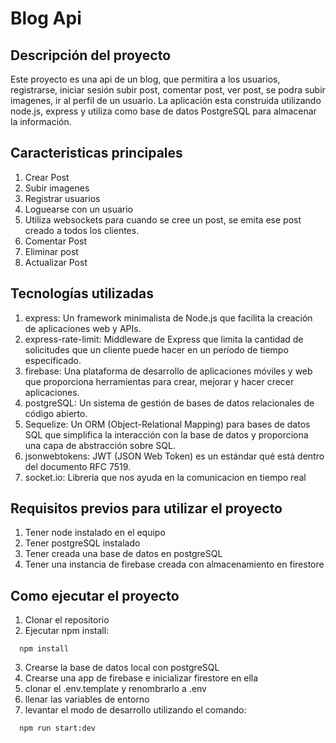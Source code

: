 # Blog Api

## Descripción del proyecto

Este proyecto es una api de un blog, que permitira a los usuarios, registrarse, iniciar sesión
subir post, comentar post, ver post, se podra subir imagenes, ir al perfil de un usuario. La
aplicación esta construida utilizando node.js, express y utiliza como base de datos PostgreSQL para
almacenar la información.

## Caracteristicas principales

1. Crear Post
2. Subir imagenes
3. Registrar usuarios
4. Loguearse con un usuario
5. Utiliza websockets para cuando se cree un post, se emita ese post creado a todos los clientes.
6. Comentar Post
7. Eliminar post
8. Actualizar Post

## Tecnologías utilizadas

1. express: Un framework minimalista de Node.js que facilita la creación de aplicaciones web y APIs.
2. express-rate-limit: Middleware de Express que limita la cantidad de solicitudes que un cliente puede hacer en un período de tiempo especificado.
3. firebase: Una plataforma de desarrollo de aplicaciones móviles y web que proporciona herramientas para crear, mejorar y hacer crecer aplicaciones.
4. postgreSQL: Un sistema de gestión de bases de datos relacionales de código abierto.
5. Sequelize: Un ORM (Object-Relational Mapping) para bases de datos SQL que simplifica la interacción con la base de datos y proporciona una capa de abstracción sobre SQL.
6. jsonwebtokens: JWT (JSON Web Token) es un estándar qué está dentro del documento RFC 7519.
7. socket.io: Libreria que nos ayuda en la comunicacion en tiempo real

## Requisitos previos para utilizar el proyecto

1. Tener node instalado en el equipo
2. Tener postgreSQL instalado
3. Tener creada una base de datos en postgreSQL
4. Tener una instancia de firebase creada con almacenamiento en firestore

## Como ejecutar el proyecto

1. Clonar el repositorio
2. Ejecutar npm install:

```
  npm install
```

3. Crearse la base de datos local con postgreSQL
4. Crearse una app de firebase e inicializar firestore en ella
5. clonar el .env.template y renombrarlo a .env
6. llenar las variables de entorno
7. levantar el modo de desarrollo utilizando el comando:

```
  npm run start:dev
```
